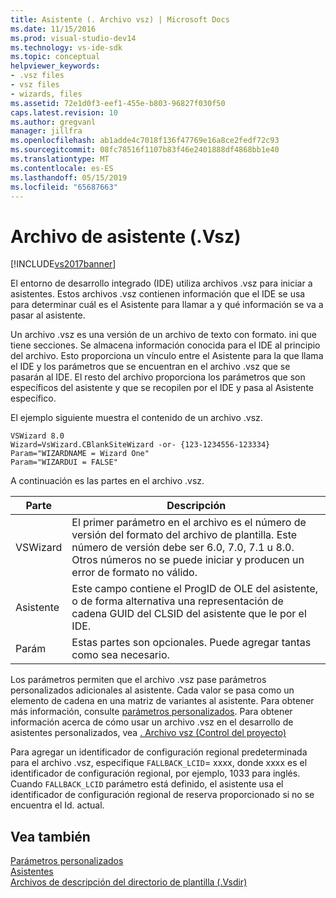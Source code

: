 ```yaml
---
title: Asistente (. Archivo vsz) | Microsoft Docs
ms.date: 11/15/2016
ms.prod: visual-studio-dev14
ms.technology: vs-ide-sdk
ms.topic: conceptual
helpviewer_keywords:
- .vsz files
- vsz files
- wizards, files
ms.assetid: 72e1d0f3-eef1-455e-b803-96827f030f50
caps.latest.revision: 10
ms.author: gregvanl
manager: jillfra
ms.openlocfilehash: ab1adde4c7018f136f47769e16a8ce2fedf72c93
ms.sourcegitcommit: 08fc78516f1107b83f46e2401888df4868bb1e40
ms.translationtype: MT
ms.contentlocale: es-ES
ms.lasthandoff: 05/15/2019
ms.locfileid: "65687663"
---
```

# <a name="wizard-vsz-file"></a>Archivo de asistente (.Vsz)
[!INCLUDE[vs2017banner](../../includes/vs2017banner.md)]

El entorno de desarrollo integrado (IDE) utiliza archivos .vsz para iniciar a asistentes. Estos archivos .vsz contienen información que el IDE se usa para determinar cuál es el Asistente para llamar a y qué información se va a pasar al asistente.  
  
 Un archivo .vsz es una versión de un archivo de texto con formato. ini que tiene secciones. Se almacena información conocida para el IDE al principio del archivo. Esto proporciona un vínculo entre el Asistente para la que llama el IDE y los parámetros que se encuentran en el archivo .vsz que se pasarán al IDE. El resto del archivo proporciona los parámetros que son específicos del asistente y que se recopilen por el IDE y pasa al Asistente específico.  
  
 El ejemplo siguiente muestra el contenido de un archivo .vsz.  
  
```  
VSWizard 8.0  
Wizard=VsWizard.CBlankSiteWizard -or- {123-1234556-123334}  
Param="WIZARDNAME = Wizard One"  
Param="WIZARDUI = FALSE"  
```  
  
 A continuación es las partes en el archivo .vsz.  
  
|Parte|Descripción|  
|----------|-----------------|  
|VSWizard|El primer parámetro en el archivo es el número de versión del formato del archivo de plantilla. Este número de versión debe ser 6.0, 7.0, 7.1 u 8.0. Otros números no se puede iniciar y producen un error de formato no válido.|  
|Asistente|Este campo contiene el ProgID de OLE del asistente, o de forma alternativa una representación de cadena GUID del CLSID del asistente que le por el IDE.|  
|Parám|Estas partes son opcionales. Puede agregar tantas como sea necesario.|  
  
 Los parámetros permiten que el archivo .vsz pase parámetros personalizados adicionales al asistente. Cada valor se pasa como un elemento de cadena en una matriz de variantes al asistente. Para obtener más información, consulte [parámetros personalizados](../../extensibility/internals/custom-parameters.md). Para obtener información acerca de cómo usar un archivo .vsz en el desarrollo de asistentes personalizados, vea [. Archivo vsz (Control del proyecto)](https://msdn.microsoft.com/library/b8678fee-6795-46d1-9338-48b22d5e9207)  
  
 Para agregar un identificador de configuración regional predeterminada para el archivo .vsz, especifique `FALLBACK_LCID`= xxxx, donde xxxx es el identificador de configuración regional, por ejemplo, 1033 para inglés. Cuando `FALLBACK_LCID` parámetro está definido, el asistente usa el identificador de configuración regional de reserva proporcionado si no se encuentra el Id. actual.  
  
## <a name="see-also"></a>Vea también  
 [Parámetros personalizados](../../extensibility/internals/custom-parameters.md)   
 [Asistentes](../../extensibility/internals/wizards.md)   
 [Archivos de descripción del directorio de plantilla (.Vsdir)](../../extensibility/internals/template-directory-description-dot-vsdir-files.md)

